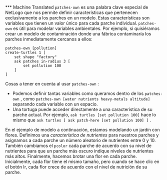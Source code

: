 ﻿*** Machine Translated
`patches-own` es una palabra clave especial de NetLogo que nos permite definir características que pertenecen exclusivamente a los parches en un modelo. Estas características son variables que tienen un valor único para cada parche individual. `patches-own` es útil para modelar variables ambientales. Por ejemplo, si quisiéramos crear un modelo de contaminación donde una fábrica contaminaría los parches inmediatamente cercanos a ellos:



```
patches-own [pollution]
create-turtles 1 [
	set shape "factory"
	ask patches in-radius 3 [
		set pollution 100
	]
]
```


Cosas a tener en cuenta al usar `patches-own` :

- Podemos definir tantas variables como queramos dentro de los `patches-own` , como `patches-own [water nutrients heavy-metals altitude]` separando cada variable con un espacio.
- Una tortuga puede acceder directamente a una característica de su parche actual. Por ejemplo, `ask turtles [set pollution 100]` hace lo mismo que `ask turtles [ ask patch-here [set pollution 100] ]` .


En el ejemplo de modelo a continuación, estamos modelando un jardín con flores. Definimos una *característica de nutrientes* para nuestros parches y asignamos a cada parche un número aleatorio de nutrientes entre 0 y 10. También cambiamos el `pcolor` cada parche de acuerdo con su nivel de nutrientes para que un parche más oscuro indique niveles de nutrientes más altos. Finalmente, hacemos brotar una flor en cada parche. Inicialmente, cada flor tiene el mismo tamaño, pero cuando se hace clic en el botón Ir, cada flor crece de acuerdo con el nivel de nutrición de su parche.
